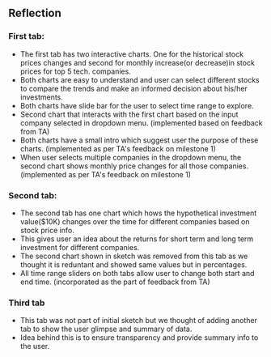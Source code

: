 
## Reflection

### First tab:
- The first tab has two interactive charts. One for the historical stock prices changes and second for monthly increase(or decrease)in stock prices for top 5 tech. companies.
- Both charts are easy to understand and user can select different stocks to compare the trends and make an informed decision about his/her investments.
- Both charts have slide bar for the user to select time range to explore.
- Second chart that interacts with the first chart based on the input company selected in dropdown menu. (implemented based on feedback from TA)
- Both charts have a small intro which suggest user the purpose of these charts. (implemented as per TA's feedback on milestone 1)
- When user selects multiple companies in the dropdown menu, the second chart shows monthly price changes for all those companies. (implemented as per TA's feedback on milestone 1)


### Second tab:
- The second tab has one chart which hows the hypothetical investment value($10K) changes over the time for different companies based on stock price info. 
- This gives user an idea about the returns for short term and long term investment for different companies. 
- The second chart shown in sketch was removed from this tab as we thought it is reduntant and showed same values but in percentages. 
- All time range sliders on both tabs allow user to change both start and end time. (incorporated as the part of feedback from TA)

### Third tab
- This tab was not part of initial sketch but we thought of adding another tab to show the user glimpse and summary of data. 
- Idea behind this is to ensure transparency and provide summary info to the user.


 


